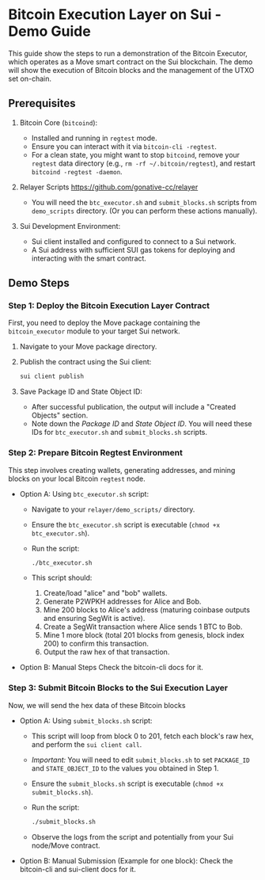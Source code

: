 # Bitcoin Execution Layer on Sui - Demo Guide

This guide show the steps to run a demonstration of the Bitcoin Executor, which operates as a Move smart contract on the Sui blockchain. The demo will show the execution of Bitcoin blocks and the management of the UTXO set on-chain.

## Prerequisites

1.  Bitcoin Core (`bitcoind`):

    - Installed and running in `regtest` mode.
    - Ensure you can interact with it via `bitcoin-cli -regtest`.
    - For a clean state, you might want to stop `bitcoind`, remove your `regtest` data directory (e.g., `rm -rf ~/.bitcoin/regtest`), and restart `bitcoind -regtest -daemon`.

2.  Relayer Scripts https://github.com/gonative-cc/relayer

    - You will need the `btc_executor.sh` and `submit_blocks.sh` scripts from `demo_scripts` directory. (Or you can perform these actions manually).

3.  Sui Development Environment:
    - Sui client installed and configured to connect to a Sui network.
    - A Sui address with sufficient SUI gas tokens for deploying and interacting with the smart contract.

## Demo Steps

### Step 1: Deploy the Bitcoin Execution Layer Contract

First, you need to deploy the Move package containing the `bitcoin_executor` module to your target Sui network.

1.  Navigate to your Move package directory.
2.  Publish the contract using the Sui client:

    ```bash
    sui client publish
    ```

3.  Save Package ID and State Object ID:

    - After successful publication, the output will include a "Created Objects" section.
    - Note down the _Package ID_ and _State Object ID_.
      You will need these IDs for `btc_executor.sh` and `submit_blocks.sh` scripts.

### Step 2: Prepare Bitcoin Regtest Environment

This step involves creating wallets, generating addresses, and mining blocks on your local Bitcoin `regtest` node.

- Option A: Using `btc_executor.sh` script:

  - Navigate to your `relayer/demo_scripts/` directory.
  - Ensure the `btc_executor.sh` script is executable (`chmod +x btc_executor.sh`).
  - Run the script:

    ```bash
    ./btc_executor.sh
    ```

  - This script should:
    1.  Create/load "alice" and "bob" wallets.
    2.  Generate P2WPKH addresses for Alice and Bob.
    3.  Mine 200 blocks to Alice's address (maturing coinbase outputs and ensuring SegWit is active).
    4.  Create a SegWit transaction where Alice sends 1 BTC to Bob.
    5.  Mine 1 more block (total 201 blocks from genesis, block index 200) to confirm this transaction.
    6.  Output the raw hex of that transaction.

- Option B: Manual Steps
  Check the bitcoin-cli docs for it.

### Step 3: Submit Bitcoin Blocks to the Sui Execution Layer

Now, we will send the hex data of these Bitcoin blocks

- Option A: Using `submit_blocks.sh` script:

  - This script will loop from block 0 to 201, fetch each block's raw hex, and perform the `sui client call`.
  - _Important:_ You will need to edit `submit_blocks.sh` to set `PACKAGE_ID` and `STATE_OBJECT_ID` to the values you obtained in Step 1.
  - Ensure the `submit_blocks.sh` script is executable (`chmod +x submit_blocks.sh`).
  - Run the script:

    ```bash
    ./submit_blocks.sh

    ```

  - Observe the logs from the script and potentially from your Sui node/Move contract.

- Option B: Manual Submission (Example for one block):
  Check the bitcoin-cli and sui-client docs for it.
